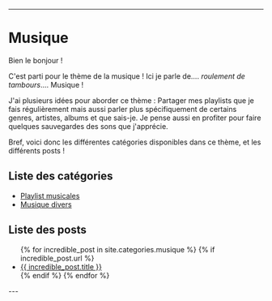 
---
# Musique
Bien le bonjour !

C'est parti pour le thème de la musique ! Ici je parle de.... *roulement de tambours*.... Musique !

J'ai plusieurs idées pour aborder ce thème : Partager mes playlists que je fais régulièrement mais aussi parler plus spécifiquement de certains genres, artistes, albums et que sais-je. Je pense aussi en profiter pour faire quelques sauvegardes des sons que j'apprécie.

Bref, voici donc les différentes catégories disponibles dans ce thème, et les différents posts !

## Liste des catégories
- [Playlist musicales](categories/playlists_musicales.md)
- [Musique divers](categories/musique_divers.md)

## Liste des posts
<ul>
  {% for incredible_post in site.categories.musique %}
    {% if incredible_post.url %}
        <li><a href="{{ site.baseurl }}/{{ incredible_post.url }}">{{ incredible_post.title }}</a></li>
    {% endif %}
  {% endfor %}
</ul>
--- 